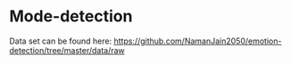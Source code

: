 # Mode-detection

Data set can be found here: https://github.com/NamanJain2050/emotion-detection/tree/master/data/raw
